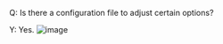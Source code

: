 Q: Is there a configuration file to adjust certain options?

Y: Yes. 
![image](https://user-images.githubusercontent.com/78000769/208266891-bcfbb015-b680-4a55-b2bd-31330bbb5c39.png)

